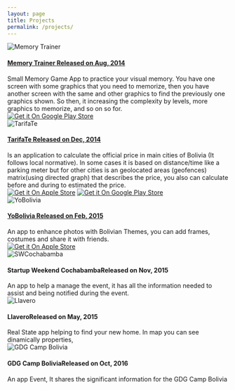```yaml
---
layout: page
title: Projects
permalink: /projects/
---
```


<div class="box-app">
	<img src="/assets/apps/memorytrainer.png" alt="Memory Trainer" class="img-app"/>
	<a href="https://play.google.com/store/apps/details?id=com.tivesoft.memorytrainer" target="_blank"><h4 class="title-app">Memory Trainer <span class="year-app">Released on Aug, 2014</span> </h4></a>
	<div class="desc-app">
		Small Memory Game App to practice your visual memory.
		You have one screen with some graphics that you need to memorize,
		then you have another screen with the same and other graphics to find the previously one graphics shown. 
		So then, it increasing the complexity by levels, more graphics to memorize, and so on so for.
	</div>
	<div class="icons-app">
		<a href="https://play.google.com/store/apps/details?id=com.tivesoft.memorytrainer" target="_blank"><img src="/assets/googleplay.png" alt="Get it On Google Play Store" class="icon-app"/></a>
	</div>
</div>

<div class="box-app">
	<img src="/assets/apps/tarifate.png" alt="TarifaTe" class="img-app"/>
	<a href="https://play.google.com/store/apps/details?id=com.tivesoft.tarifate" target="_blank"><h4 class="title-app">TarifaTe <span class="year-app">Released on Dec, 2014</span> </h4></a>
	<div class="desc-app">
		Is an application to calculate the official price in main cities of Bolivia (It follows local normative).
		In some cases it is based on distance/time like a parking meter but for other cities is an geolocated areas (geofences)
		matrix(using directed graph) that describes the price, you also can calculate before and during to estimated the price.
	</div>
	<div class="icons-app">
		<a href="https://apps.apple.com/bo/app/tarifate/id932188642" target="_blank"><img src="/assets/apple.png" alt="Get it On Apple Store" class="icon-app"/></a>
		<a href="https://play.google.com/store/apps/details?id=com.tivesoft.tarifate" target="_blank"><img src="/assets/googleplay.png" alt="Get it On Google Play Store" class="icon-app"/></a>
	</div>	
</div>

<div class="box-app">
	<img src="/assets/apps/yobolivia.png" alt="YoBolivia" class="img-app"/>
	<a href="https://www.amazon.com/%C3%81lvaro-Orellana-YoBolivia/dp/B00TR6QUZ2"  target="_blank"><h4 class="title-app">YoBolivia <span class="year-app">Released on Feb, 2015</span> </h4></a>	
	<div class="desc-app">
		An app to enhance photos with Bolivian Themes, you can add frames, costumes and share it with friends.
	</div>
	<div class="icons-app">
		<a href="https://www.amazon.com/%C3%81lvaro-Orellana-YoBolivia/dp/B00TR6QUZ2" target="_blank"><img src="/assets/amazon.png" alt="Get it On Apple Store" class="icon-app2"/></a>
	</div>	
</div>

<div class="box-app">
	<img src="/assets/apps/swcochabamba.jpg" alt="SWCochabamba" class="img-app"/>
	<h4 class="title-app">Startup Weekend Cochabamba<span class="year-app">Released on Nov, 2015</span></h4>
	<div class="desc-app">
		An app to help a manage the event, it has all the information needed to assist and being notified during the event.
	</div>
</div>

<div class="box-app">
	<img src="/assets/apps/llavero.png" alt="Llavero" class="img-app"/>
	<h4 class="title-app">Llavero<span class="year-app">Released on May, 2015</span></h4>
	<div class="desc-app">
		Real State app helping to find your new home. In map you can see dinamically properties, 
	</div>
</div>

<div class="box-app">
	<img src="/assets/apps/gdgcampbolivia.png" alt="GDG Camp Bolivia" class="img-app"/>
	<h4 class="title-app">GDG Camp Bolivia<span class="year-app">Released on Oct, 2016</span></h4>
	<div class="desc-app">
		An app Event, It shares the significant information for the GDG Camp Bolivia
	</div>
</div>



